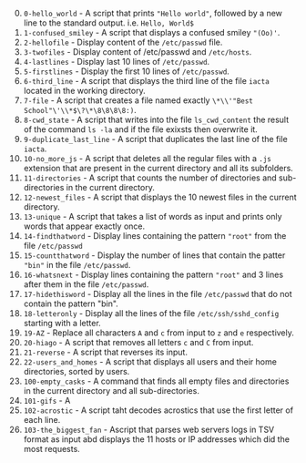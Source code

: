 0. `0-hello_world` - A script that prints `"Hello world"`, followed by a new line to the standard output. i.e. `Hello, World$`
1. `1-confused_smiley` - A script that displays a confused smiley `"(Oo)'`.
2. `2-hellofile` - Display content of the `/etc/passwd` file.
3. `3-twofiles` - Display content of /etc/passwd and `/etc/hosts`.
4. `4-lastlines` - Display last 10 lines of `/etc/passwd`.
5. `5-firstlines` - Display the first 10 lines of `/etc/passwd`.
6. `6-third_line` - A script that displays the third line of the file `iacta` located in the working directory.
7. `7-file` - A script that creates a file named exactly `\*\\'"Best School"\'\\*$\?\*\8\8\8\8:)`.
8. `8-cwd_state` - A script that writes into the file `ls_cwd_content` the result of the command `ls -la` and if the file exixsts then overwrite it.
9. `9-duplicate_last_line` - A script that duplicates the last line of the file `iacta`.
10. `10-no_more_js` - A script that deletes all the regular files with a `.js` extension that are present in the current directory and all its subfolders.
11. `11-directories` - A script that counts the number of directories and sub-directories in the current directory.
12. `12-newest_files` - A script that displays the 10 newest files in the current directory.
13. `13-unique` - A script that takes a list of words as input and prints only words that appear exactly once.
14. `14-findthatword` - Display lines containing the pattern `"root"` from the file `/etc/passwd`
15. `15-countthatword` - Display the number of lines that contain the patter `"bin"` in the file `/etc/passwd`.
16. `16-whatsnext` - Display lines containing the pattern `"root"` and 3 lines after them in the file `/etc/passwd`.
17. `17-hidethisword` - Display all the lines in the file `/etc/passwd` that do not contain the pattern "bin".
18. `18-letteronly` - Display all the lines of the file `/etc/ssh/sshd_config` starting with a letter.
19. `19-AZ` - Replace all characters `A` and `c` from input to `z` and `e` respectively.
20. `20-hiago` - A script that removes all letters `c` and `C` from input.
21. `21-reverse` - A script that reverses its input.
22. `22-users_and_homes` - A script that displays all users and their home directories, sorted by users.
23. `100-empty_casks` - A command that finds all empty files and directories in the current directory and all sub-directories.
24. `101-gifs` - A
25. `102-acrostic` - A script taht decodes acrostics that use the first letter of each line.
26. `103-the_biggest_fan` - Ascript that parses web servers logs in TSV format as input abd displays the 11 hosts or IP addresses which did the most requests.
